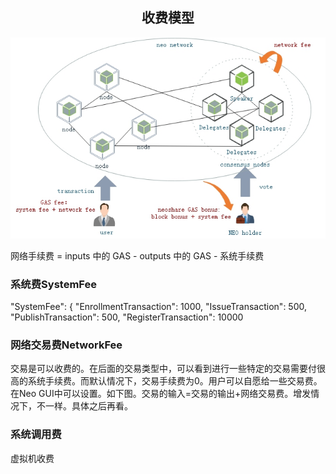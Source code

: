 <center><h2>收费模型</h2></center>

[![economic model](../../images/blockchain/economic_model.jpg)](../../images/blockchain/economic_model.jpg)

网络手续费 = inputs 中的 GAS - outputs 中的 GAS - 系统手续费

### **系统费SystemFee**
"SystemFee": {
"EnrollmentTransaction": 1000,
"IssueTransaction": 500,
"PublishTransaction": 500,
"RegisterTransaction": 10000


### **网络交易费NetworkFee**
交易是可以收费的。在后面的交易类型中，可以看到进行一些特定的交易需要付很高的系统手续费。而默认情况下，交易手续费为0。用户可以自愿给一些交易费。在Neo GUI中可以设置。如下图。交易的输入=交易的输出+网络交易费。增发情况下，不一样。具体之后再看。

### **系统调用费**
虚拟机收费


